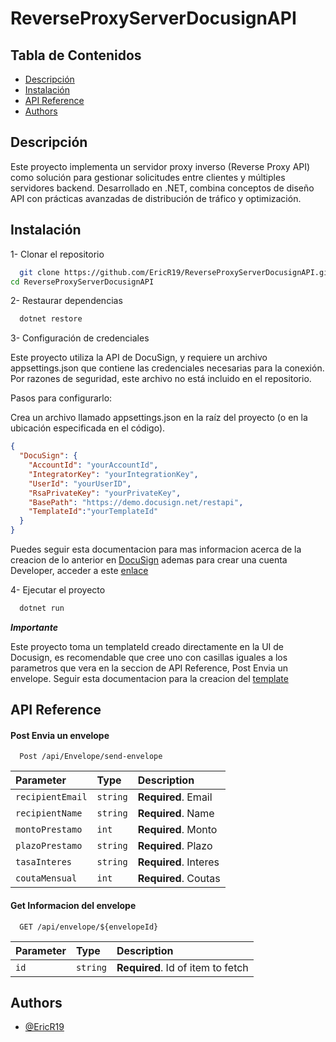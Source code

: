 # ReverseProxyServerDocusignAPI




## Tabla de Contenidos
- [Descripción](#descripción)
- [Instalación](#instalación)
- [API Reference](#APIReference)
- [Authors](Authors)

## Descripción

Este proyecto implementa un servidor proxy inverso (Reverse Proxy API) como solución para gestionar solicitudes entre clientes y múltiples servidores backend. Desarrollado en .NET, combina conceptos de diseño API con prácticas avanzadas de distribución de tráfico y optimización.
## Instalación

1- Clonar el repositorio

```bash
  git clone https://github.com/EricR19/ReverseProxyServerDocusignAPI.git
cd ReverseProxyServerDocusignAPI
```

2- Restaurar dependencias

```bash
  dotnet restore
```

3- Configuración de credenciales

Este proyecto utiliza la API de DocuSign, y requiere un archivo appsettings.json que contiene las credenciales necesarias para la conexión. Por razones de seguridad, este archivo no está incluido en el repositorio.

Pasos para configurarlo:

Crea un archivo llamado appsettings.json en la raíz del proyecto (o en la ubicación especificada en el código).


```json
{
  "DocuSign": {
    "AccountId": "yourAccountId",
    "IntegratorKey": "yourIntegrationKey",
    "UserId": "yourUserID",
    "RsaPrivateKey": "yourPrivateKey",
    "BasePath": "https://demo.docusign.net/restapi",
    "TemplateId":"yourTemplateId"
  }
}
```
Puedes seguir esta documentacion para mas informacion acerca de la creacion de lo anterior en [DocuSign](https://developers.docusign.com/platform/auth/jwt/) ademas para crear una cuenta Developer, acceder a este [enlace](https://www.docusign.com/developers/sandbox/?postActivateUrl=https://developers.docusign.com/&_gl=1*1ogxljg*_gcl_au*NTMzMjM3MDU0LjE3MzMyODc3Mjg.)

4- Ejecutar el proyecto

```bash
  dotnet run
```

***Importante***

Este proyecto toma un templateId creado directamente en la UI de Docusign, es recomendable que cree uno con casillas iguales a los parametros que vera en la seccion de API Reference, Post Envia un envelope.
Seguir esta documentacion para la creacion del [template](https://support.docusign.com/s/document-item?language=en_US&rsc_301&bundleId=ulp1643236876813&topicId=gso1578456465211.html&_LANG=enus)
## API Reference

#### Post Envia un envelope

```http
  Post /api/Envelope/send-envelope
```

| Parameter | Type     | Description                |
| :-------- | :------- | :------------------------- |
| `recipientEmail` | `string` | **Required**. Email|
| `recipientName` | `string` | **Required**. Name|
| `montoPrestamo` | `int` | **Required**. Monto|
| `plazoPrestamo` | `string` | **Required**. Plazo|
| `tasaInteres` | `string` | **Required**. Interes|
| `coutaMensual` | `int` | **Required**. Coutas|

#### Get Informacion del envelope

```http
  GET /api/envelope/${envelopeId}
```

| Parameter | Type     | Description                       |
| :-------- | :------- | :-------------------------------- |
| `id`      | `string` | **Required**. Id of item to fetch |




## Authors

- [@EricR19](https://github.com/EricR19)

